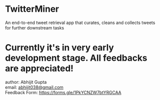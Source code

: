 # TwitterMiner
An end-to-end tweet retrieval app that curates, cleans and collects tweets for further downstream tasks

# Currently it's in very early development stage. All feedbacks are appreciated!
author: Abhijit Gupta  
email: abhijit038@gmail.com  
Feedback Form: https://forms.gle/1PkYCNZW7btYRGCAA   
